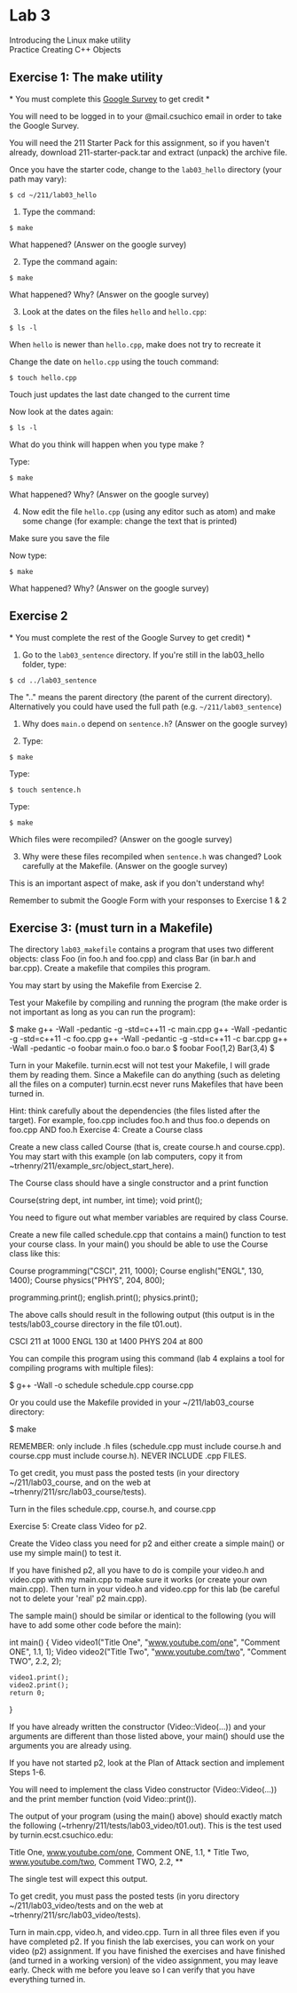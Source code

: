 # Lab 3

Introducing the Linux make utility<br>
Practice Creating C++ Objects<br>

## Exercise 1: The make utility
\* You must complete this [Google Survey](https://docs.google.com/forms/d/e/1FAIpQLSft0f3fr4rMs0LIK2KWWbEs2EMYqQSBPFYjAcQzJWgQM3eq_A/viewform?usp=sf_link) to get credit \*

You will need to be logged in to your \@mail.csuchico email in order to take the Google Survey.<br>

You will need the 211 Starter Pack for this assignment, so if you haven't already, download 211-starter-pack.tar and extract (unpack) the archive file.<br>

Once you have the starter code, change to the `lab03_hello` directory (your path may vary):
```
$ cd ~/211/lab03_hello
```

1. Type the command:
```
$ make
```
What happened? (Answer on the google survey)

2. Type the command again:
```
$ make    
```
What happened? Why? (Answer on the google survey)

3. Look at the dates on the files `hello` and `hello.cpp`:
```
$ ls -l
```
When `hello` is newer than `hello.cpp`, make does not try to recreate it<br>

Change the date on `hello.cpp` using the touch command:
```
$ touch hello.cpp
```
Touch just updates the last date changed to the current time<br>

Now look at the dates again:
```
$ ls -l
```
What do you think will happen when you type make ?<br>

Type:
```
$ make
```
What happened? Why? (Answer on the google survey)

4. Now edit the file `hello.cpp` (using any editor such as atom) and make some change (for example: change the text that is printed)<br>

Make sure you save the file<br>

Now type:
```
$ make
```
What happened? Why? (Answer on the google survey)

## Exercise 2
\* You must complete the rest of the Google Survey to get credit) \*

1. Go to the `lab03_sentence` directory. If you're still in the lab03_hello folder, type:

```
$ cd ../lab03_sentence
```

The ".." means the parent directory (the parent of the current directory).  Alternatively you could have used the full path (e.g. `~/211/lab03_sentence`)

1. Why does `main.o` depend on `sentence.h`? (Answer on the google survey)

2. Type:
```
$ make
```
Type:
```
$ touch sentence.h
```
Type:
```
$ make
```
Which files were recompiled? (Answer on the google survey)

3. Why were these files recompiled when `sentence.h` was changed? Look carefully at the Makefile. (Answer on the google survey)<br>

This is an important aspect of make, ask if you don't understand why!<br>

Remember to submit the Google Form with your responses to Exercise 1 & 2

## Exercise 3: (must turn in a Makefile)
The directory `lab03_makefile` contains a program that uses two different objects: class Foo (in foo.h and foo.cpp) and class Bar (in bar.h and bar.cpp).  Create a makefile that compiles this program.

You may start by using the Makefile from Exercise 2.

Test your Makefile by compiling and running the program (the make order is not important as long as you can run the program):

$ make
g++ -Wall -pedantic -g -std=c++11 -c main.cpp
g++ -Wall -pedantic -g -std=c++11 -c foo.cpp
g++ -Wall -pedantic -g -std=c++11 -c bar.cpp
g++ -Wall -pedantic -o foobar main.o foo.o bar.o
$ foobar
Foo(1,2)
Bar(3,4)
$


Turn in your Makefile.  turnin.ecst will not test your Makefile, I will grade them by reading them.  Since a Makefile can do anything (such as deleting all the files on a computer) turnin.ecst never runs Makefiles that have been turned in.

Hint: think carefully about the dependencies (the files listed after the target). For example, foo.cpp includes foo.h and thus foo.o depends on foo.cpp AND foo.h
Exercise 4: Create a Course class

Create a new class called Course (that is, create course.h and course.cpp).  You may start with this example (on lab computers, copy it from ~trhenry/211/example_src/object_start_here).

The Course class should have a single constructor and a print function

Course(string dept, int number, int time);
void print();

You need to figure out what member variables are required by class Course.

Create a new file called schedule.cpp that contains a main() function to test your course class.  In your main() you should be able to use the Course class like this:

Course programming("CSCI", 211, 1000);
Course english("ENGL", 130, 1400);
Course physics("PHYS", 204, 800);

programming.print();
english.print();
physics.print();

The above calls should result in the following output (this output is in the tests/lab03_course directory in the file t01.out).

CSCI 211 at 1000
ENGL 130 at 1400
PHYS 204 at 800

You can compile this program using this command (lab 4 explains a tool for compiling programs with multiple files):

$ g++ -Wall -o schedule schedule.cpp course.cpp

Or you could use the Makefile provided in your ~/211/lab03_course directory:

$ make

REMEMBER:  only include .h files (schedule.cpp must include course.h and course.cpp must include course.h).  NEVER INCLUDE .cpp FILES.

To get credit, you must pass the posted tests (in your directory ~/211/lab03_course, and on the web at ~trhenry/211/src/lab03_course/tests).

Turn in the files schedule.cpp, course.h, and course.cpp

Exercise 5: Create class Video for p2.

Create the Video class you need for p2 and either create a simple main() or use my simple main() to test it.

If you have finished p2, all you have to do is compile your video.h and video.cpp with my main.cpp to make sure it works (or create your own main.cpp).  Then turn in your video.h and video.cpp for this lab (be careful not to delete your 'real' p2 main.cpp).

The sample main() should be similar or identical to the following (you will have to add some other code before the main):

int main()
{
    Video video1("Title One", "www.youtube.com/one", "Comment ONE", 1.1, 1);
    Video video2("Title Two", "www.youtube.com/two", "Comment TWO", 2.2, 2);

    video1.print();
    video2.print();
    return 0;
}

If you have already written the constructor (Video::Video(...)) and your arguments are different than those listed above, your main() should use the arguments you are already using.

If you have not started p2, look at the Plan of Attack section and implement Steps 1-6.

You will need to implement the class Video constructor (Video::Video(...)) and the print member function (void Video::print()).

The output of your program (using the main() above) should exactly match the following (~trhenry/211/tests/lab03_video/t01.out). This is the test used by turnin.ecst.csuchico.edu:

Title One, www.youtube.com/one, Comment ONE, 1.1, *
Title Two, www.youtube.com/two, Comment TWO, 2.2, **

The single test will expect this output.

To get credit, you must pass the posted tests (in yoru directory ~/211/lab03_video/tests and on the web at ~trhenry/211/src/lab03_video/tests).

Turn in  main.cpp, video.h, and video.cpp.  Turn in all three files even if you have completed p2.
If you finish the lab exercises, you can work on your video (p2) assignment.  If you have finished the exercises and have finished (and turned in a working version) of the video assignment, you may leave early.  Check with me before you leave so I can verify that you have everything turned in.
